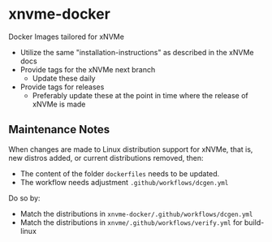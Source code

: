 # xnvme-docker

Docker Images tailored for xNVMe

* Utilize the same "installation-instructions" as described in the xNVMe docs
* Provide tags for the xNVMe next branch
  - Update these daily
* Provide tags for releases
  - Preferably update these at the point in time where the release of xNVMe is made

## Maintenance Notes

When changes are made to Linux distribution support for xNVMe, that is, new distros added, or
current distributions removed, then:

* The content of the folder ``dockerfiles`` needs to be updated.
* The workflow needs adjustment ``.github/workflows/dcgen.yml``

Do so by:

* Match the distributions in ``xnvme-docker/.github/workflows/dcgen.yml``
* Match the distributions in ``xnvme/.github/workflows/verify.yml`` for build-linux

